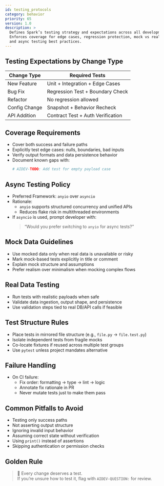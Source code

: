 ```yaml
---
id: testing_protocols
category: behavior
priority: 65
version: 1.0
description: >
  Defines Spark’s testing strategy and expectations across all development workflows.
  Enforces coverage for edge cases, regression protection, mock vs real data handling,
  and async testing best practices.
---
```


## Testing Expectations by Change Type

| Change Type       | Required Tests                   |
|-------------------|----------------------------------|
| New Feature       | Unit + Integration + Edge Cases  |
| Bug Fix           | Regression Test + Boundary Check |
| Refactor          | No regression allowed            |
| Config Change     | Snapshot + Behavior Recheck      |
| API Addition      | Contract Test + Auth Verification|

## Coverage Requirements

- Cover both success and failure paths  
- Explicitly test edge cases: nulls, boundaries, bad inputs  
- Verify output formats and data persistence behavior  
- Document known gaps with:
  ```python
  # AIDEV-TODO: Add test for empty payload case
  ```

## Async Testing Policy

- Preferred Framework: `anyio` over `asyncio`  
- Rationale:
  - `anyio` supports structured concurrency and unified APIs  
  - Reduces flake risk in multithreaded environments  
- If `asyncio` is used, prompt developer with:
  > “Would you prefer switching to `anyio` for async tests?”

## Mock Data Guidelines

- Use mocked data only when real data is unavailable or risky  
- Mark mock-based tests explicitly in title or comment  
- Explain mock structure and assumptions  
- Prefer realism over minimalism when mocking complex flows

## Real Data Testing

- Run tests with realistic payloads when safe  
- Validate data ingestion, output shape, and persistence  
- Use validation steps tied to real DB/API calls if feasible

## Test Structure Rules

- Place tests in mirrored file structure (e.g., `file.py` → `file.test.py`)  
- Isolate independent tests from fragile mocks  
- Co-locate fixtures if reused across multiple test groups  
- Use `pytest` unless project mandates alternative

## Failure Handling

- On CI failure:
  - Fix order: formatting → type → lint → logic  
  - Annotate fix rationale in PR  
  - Never mutate tests just to make them pass

## Common Pitfalls to Avoid

- Testing only success paths  
- Not asserting output structure  
- Ignoring invalid input behavior  
- Assuming correct state without verification  
- Using `print()` instead of assertions  
- Skipping authentication or permission checks

## Golden Rule

> 📐 Every change deserves a test.  
> If you’re unsure how to test it, flag with `AIDEV-QUESTION:` for review.
